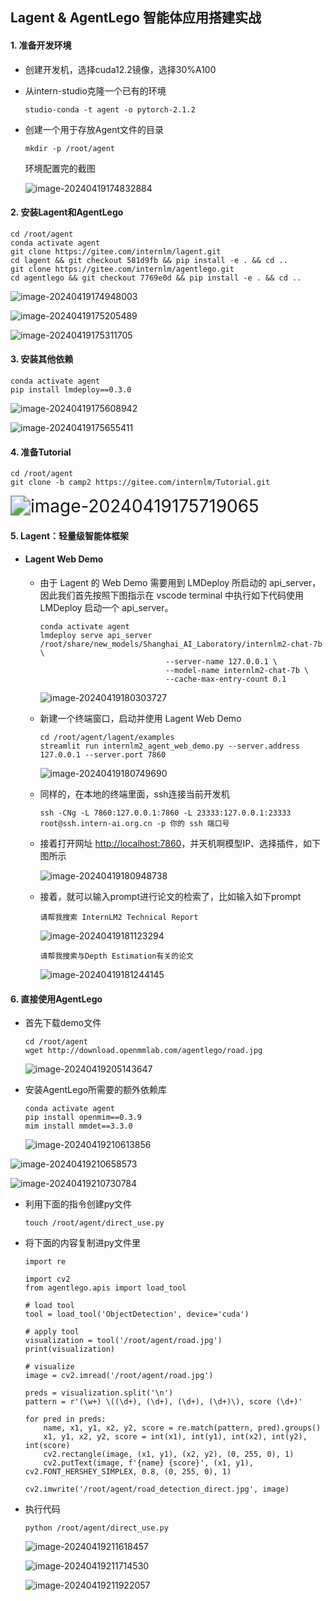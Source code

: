 ## Lagent & AgentLego 智能体应用搭建实战

#### 1. 准备开发环境

- 创建开发机，选择cuda12.2镜像，选择30%A100

- 从intern-studio克隆一个已有的环境

  ```
  studio-conda -t agent -o pytorch-2.1.2
  ```

- 创建一个用于存放Agent文件的目录

  ```
  mkdir -p /root/agent
  ```

  环境配置完的截图

  ![image-20240419174832884](https://github.com/WangXuCh/InternIM2-learning-record/blob/main/typora-user-images/image-20240419174832884.png)

#### 2. 安装Lagent和AgentLego

```
cd /root/agent
conda activate agent
git clone https://gitee.com/internlm/lagent.git
cd lagent && git checkout 581d9fb && pip install -e . && cd ..
git clone https://gitee.com/internlm/agentlego.git
cd agentlego && git checkout 7769e0d && pip install -e . && cd ..
```

![image-20240419174948003](https://github.com/WangXuCh/InternIM2-learning-record/blob/main/typora-user-images/image-20240419174948003.png)

![image-20240419175205489](https://github.com/WangXuCh/InternIM2-learning-record/blob/main/typora-user-images/image-20240419175205489.png)

![image-20240419175311705](https://github.com/WangXuCh/InternIM2-learning-record/blob/main/typora-user-images/image-20240419175311705.png)

#### 3. 安装其他依赖

```
conda activate agent
pip install lmdeploy==0.3.0
```

![image-20240419175608942](https://github.com/WangXuCh/InternIM2-learning-record/blob/main/typora-user-images/image-20240419175608942.png)

![image-20240419175655411](https://github.com/WangXuCh/InternIM2-learning-record/blob/main/typora-user-images/image-20240419175655411.png)

#### 4. 准备Tutorial

```
cd /root/agent
git clone -b camp2 https://gitee.com/internlm/Tutorial.git
```

<img src="https://github.com/WangXuCh/InternIM2-learning-record/blob/main/typora-user-images/image-20240419175719065.png" alt="image-20240419175719065" style="zoom:200%;" />



#### 5. Lagent：轻量级智能体框架

- #### Lagent Web Demo

  - 由于 Lagent 的 Web Demo 需要用到 LMDeploy 所启动的 api_server，因此我们首先按照下图指示在 vscode terminal 中执行如下代码使用 LMDeploy 启动一个 api_server。

    ```
    conda activate agent
    lmdeploy serve api_server /root/share/new_models/Shanghai_AI_Laboratory/internlm2-chat-7b \
                                --server-name 127.0.0.1 \
                                --model-name internlm2-chat-7b \
                                --cache-max-entry-count 0.1
    ```

    ![image-20240419180303727](https://github.com/WangXuCh/InternIM2-learning-record/blob/main/typora-user-images/image-20240419180303727.png)

  - 新建一个终端窗口，启动并使用 Lagent Web Demo

    ```
    cd /root/agent/lagent/examples
    streamlit run internlm2_agent_web_demo.py --server.address 127.0.0.1 --server.port 7860
    ```

    ![image-20240419180749690](https://github.com/WangXuCh/InternIM2-learning-record/blob/main/typora-user-images/image-20240419180749690.png)

  - 同样的，在本地的终端里面，ssh连接当前开发机

    ```
    ssh -CNg -L 7860:127.0.0.1:7860 -L 23333:127.0.0.1:23333 root@ssh.intern-ai.org.cn -p 你的 ssh 端口号
    ```

  - 接着打开网址 [http://localhost:7860](http://localhost:7860/)，并天机啊模型IP、选择插件，如下图所示

    ![image-20240419180948738](https://github.com/WangXuCh/InternIM2-learning-record/blob/main/typora-user-images/image-20240419180948738.png)

  - 接着，就可以输入prompt进行论文的检索了，比如输入如下prompt

    ```
    请帮我搜索 InternLM2 Technical Report
    ```

    ![image-20240419181123294](https://github.com/WangXuCh/InternIM2-learning-record/blob/main/typora-user-images/image-20240419181123294.png)

    ```
    请帮我搜索与Depth Estimation有关的论文
    ```

    ![image-20240419181244145](https://github.com/WangXuCh/InternIM2-learning-record/blob/main/typora-user-images/image-20240419181244145.png)



#### 6. 直接使用AgentLego

- 首先下载demo文件

  ```
  cd /root/agent
  wget http://download.openmmlab.com/agentlego/road.jpg
  ```

  ![image-20240419205143647](https://github.com/WangXuCh/InternIM2-learning-record/blob/main/typora-user-images/image-20240419205143647.png)

- 安装AgentLego所需要的额外依赖库

  ```
  conda activate agent
  pip install openmim==0.3.9
  mim install mmdet==3.3.0
  ```

  ![image-20240419210613856](https://github.com/WangXuCh/InternIM2-learning-record/blob/main/typora-user-images/image-20240419210613856.png)

![image-20240419210658573](https://github.com/WangXuCh/InternIM2-learning-record/blob/main/typora-user-images/image-20240419210658573.png)

![image-20240419210730784](https://github.com/WangXuCh/InternIM2-learning-record/blob/main/typora-user-images/image-20240419210730784.png)

- 利用下面的指令创建py文件

  ```
  touch /root/agent/direct_use.py
  ```

- 将下面的内容复制进py文件里

  ```
  import re
  
  import cv2
  from agentlego.apis import load_tool
  
  # load tool
  tool = load_tool('ObjectDetection', device='cuda')
  
  # apply tool
  visualization = tool('/root/agent/road.jpg')
  print(visualization)
  
  # visualize
  image = cv2.imread('/root/agent/road.jpg')
  
  preds = visualization.split('\n')
  pattern = r'(\w+) \((\d+), (\d+), (\d+), (\d+)\), score (\d+)'
  
  for pred in preds:
      name, x1, y1, x2, y2, score = re.match(pattern, pred).groups()
      x1, y1, x2, y2, score = int(x1), int(y1), int(x2), int(y2), int(score)
      cv2.rectangle(image, (x1, y1), (x2, y2), (0, 255, 0), 1)
      cv2.putText(image, f'{name} {score}', (x1, y1), cv2.FONT_HERSHEY_SIMPLEX, 0.8, (0, 255, 0), 1)
  
  cv2.imwrite('/root/agent/road_detection_direct.jpg', image)
  ```

- 执行代码

  ```
  python /root/agent/direct_use.py
  ```

  ![image-20240419211618457](https://github.com/WangXuCh/InternIM2-learning-record/blob/main/typora-user-images/image-20240419211618457.png)

  ![image-20240419211714530](https://github.com/WangXuCh/InternIM2-learning-record/blob/main/typora-user-images/image-20240419211714530.png)

  ![image-20240419211922057](https://github.com/WangXuCh/InternIM2-learning-record/blob/main/typora-user-images/image-20240419211922057.png)
